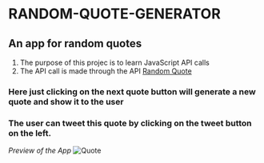 # RANDOM-QUOTE-GENERATOR
## An app for random quotes
1. The purpose of this projec is to learn JavaScript API calls
2. The API call is made through the API [Random Quote](https://type.fit/api/quotes)
### Here just clicking on the next quote button will generate a new quote and show it to the user
### The user can tweet this quote by clicking on the tweet button on the left.
*Preview of the App*
![Quote](https://user-images.githubusercontent.com/120268868/230656121-8f7b50e0-796d-4534-953f-5a3be3e99b0f.JPG)
